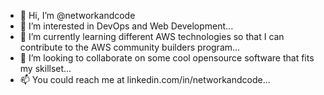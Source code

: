 - 👋 Hi, I’m @networkandcode
- 👀 I’m interested in DevOps and Web Development...
- 🌱 I’m currently learning different AWS technologies so that I can contribute to the AWS community builders program...
- 💞️ I’m looking to collaborate on some cool opensource software that fits my skillset...
- 📫 You could reach me at linkedin.com/in/networkandcode...

<!---
networkandcode/networkandcode is a ✨ special ✨ repository because its `README.md` (this file) appears on your GitHub profile.
You can click the Preview link to take a look at your changes.
--->
